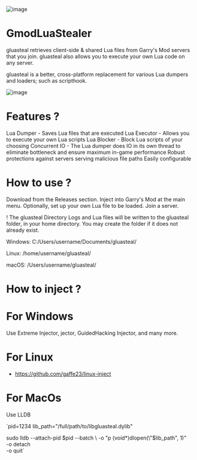 ![image](https://github.com/user-attachments/assets/2c1ddb2f-19e1-4714-bbef-15b0bf11960d)


# GmodLuaStealer



gluasteal retrieves client-side & shared Lua files from Garry's Mod servers that you join. gluasteal also allows you to execute your own Lua code on any server.

gluasteal is a better, cross-platform replacement for various Lua dumpers and loaders; such as scripthook.

![image](https://github.com/user-attachments/assets/ebf3178d-df89-49c6-8243-1fb4e22511fa)

# Features ?

Lua Dumper - Saves Lua files that are executed
Lua Executor - Allows you to execute your own Lua scripts
Lua Blocker - Block Lua scripts of your choosing
Concurrent IO - The Lua dumper does IO in its own thread to eliminate bottleneck and ensure maximum in-game performance
Robust protections against servers serving malicious file paths
Easily configurable

# How to use ?

Download from the Releases section.
Inject into Garry's Mod at the main menu. 
Optionally, set up your own Lua file to be loaded.
Join a server.

!
The gluasteal Directory
Logs and Lua files will be written to the gluasteal folder, in your home directory. You may create the folder if it does not already exist.

Windows: C:/Users/username/Documents/gluasteal/

Linux: /home/username/gluasteal/

macOS: /Users/username/gluasteal/

# How to inject ?

# For Windows
Use Extreme Injector, jector, GuidedHacking Injector, and many more.

# For Linux
- https://github.com/gaffe23/linux-inject

# For MacOs

Use LLDB


`pid=1234
lib_path="/full/path/to/libgluasteal.dylib"

sudo lldb --attach-pid $pid --batch \
    -o "p (void*)dlopen(\"$lib_path\", 1)" \
    -o detach \
    -o quit`
